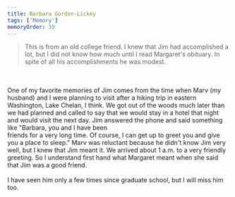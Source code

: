 ```yaml
---
title: Barbara Gordon-Lickey 
tags: ['Memory']
memoryOrder: 39
---
```

>This is from an old college friend. I knew that Jim had accomplished a lot, but I did not know how much until I read Margaret's obituary. In spite of all his accomplishments he was modest. <br /><br />One of my favorite memories of Jim comes from the time when Marv (my husband) and I were planning to visit after a hiking trip in eastern Washington, Lake Chelan, I think. We got out of the woods much later than we had planned and called to say that we would stay in a hotel that night and would visit the next day. Jim answered the phone and said something like &quot;Barbara, you and I have been <br />friends for a very long time. Of course, I can get up to greet you and give you a place to sleep.&quot; Marv was reluctant because he didn't know Jim very well, but I knew that Jim meant it. We arrived about 1 a.m. to a very friendly greeting. So I understand first hand what Margaret meant when she said that Jim was a good friend. <br /><br />I have seen him only a few times since graduate school, but I will miss him too.